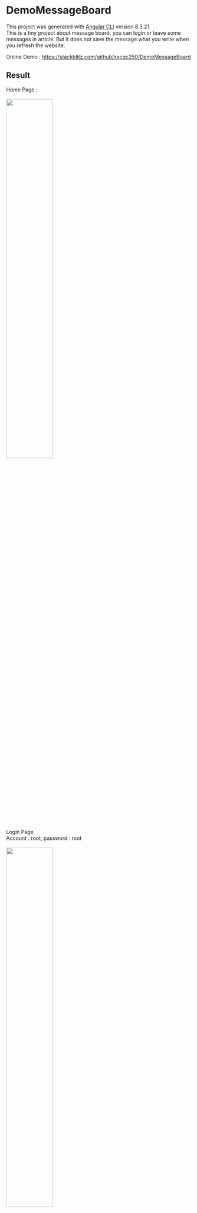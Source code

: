 # DemoMessageBoard

This project was generated with [Angular CLI](https://github.com/angular/angular-cli) version 8.3.21. <br>
This is a tiny project about message board, you can login or leave some messages in article. But it does not save the message what you write when  you refresh the website.<br>

Online Demo : https://stackblitz.com/github/xxcqc250/DemoMessageBoard

## Result

Home Page :<br><br>
<img src="https://i.imgur.com/0KrwikP.jpg" width="50%"/><br><br>

Login Page<br>
Account : root, password : root<br><br>
<img src="https://i.imgur.com/eT1grXJ.jpg" width="50%"/><br><br>

When login successful, name would be change to the user name "@Master@"<br><br>
<img src="https://i.imgur.com/CzBZWsX.jpg" width="50%"/><br><br>

Click into any article, you could leave some messages on it,<br>
and it would show the user name and date<br><br>
<img src="https://i.imgur.com/j8l8gBo.jpg" width="50%"/><br><br>
<img src="https://i.imgur.com/nbB5dfx.jpg" width="50%"/><br><br>
<img src="https://i.imgur.com/JQ8m9ey.jpg" width="50%"/><br><br>

## Development server

Run `ng serve` for a dev server. Navigate to `http://localhost:4200/`. The app will automatically reload if you change any of the source files.

## Code scaffolding

Run `ng generate component component-name` to generate a new component. You can also use `ng generate directive|pipe|service|class|guard|interface|enum|module`.

## Build

Run `ng build` to build the project. The build artifacts will be stored in the `dist/` directory. Use the `--prod` flag for a production build.

## Running unit tests

Run `ng test` to execute the unit tests via [Karma](https://karma-runner.github.io).

## Running end-to-end tests

Run `ng e2e` to execute the end-to-end tests via [Protractor](http://www.protractortest.org/).

## Further help

To get more help on the Angular CLI use `ng help` or go check out the [Angular CLI README](https://github.com/angular/angular-cli/blob/master/README.md).
